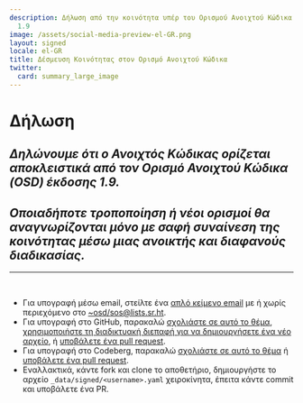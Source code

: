 ```yaml
---
description: Δήλωση από την κοινότητα υπέρ του Ορισμού Ανοιχτού Κώδικα (OSD) έκδοσης
  1.9
image: /assets/social-media-preview-el-GR.png
layout: signed
locale: el-GR
title: Δέσμευση Κοινότητας στον Ορισμό Ανοιχτού Κώδικα
twitter:
  card: summary_large_image
---
```

# **Δήλωση**

## *Δηλώνουμε ότι ο Ανοιχτός Κώδικας ορίζεται αποκλειστικά από τον Ορισμό Ανοιχτού Κώδικα (OSD) έκδοσης 1.9.*

## *Οποιαδήποτε τροποποίηση ή νέοι ορισμοί θα αναγνωρίζονται μόνο με σαφή συναίνεση της κοινότητας μέσω μιας ανοικτής και διαφανούς διαδικασίας.*

---
<br>

- Για υπογραφή μέσω email, στείλτε ένα [απλό κείμενο email](https://useplaintext.email/) με ή χωρίς περιεχόμενο στο [~osd/sos@lists.sr.ht](mailto:~osd/sos@lists.sr.ht).
- Για υπογραφή στο GitHub, παρακαλώ [σχολιάστε σε αυτό το θέμα](https://github.com/OpenSourceDefinition/sos/issues/1), [χρησιμοποιήστε τη διαδικτυακή διεπαφή για να δημιουργήσετε ένα νέο αρχείο](https://github.com/OpenSourceDefinition/sos/new/main/_data/signed), ή [υποβάλετε ένα pull request](https://github.com/OpenSourceDefinition/sos/pulls).
- Για υπογραφή στο Codeberg, παρακαλώ [σχολιάστε σε αυτό το θέμα](https://codeberg.org/osd/sos/issues/1) ή [υποβάλετε ένα pull request](https://codeberg.org/osd/sos/pulls).
- Εναλλακτικά, κάντε fork και clone το αποθετήριο, δημιουργήστε το αρχείο `_data/signed/<username>.yaml` χειροκίνητα, έπειτα κάντε commit και υποβάλετε ένα PR.